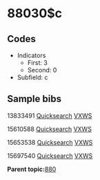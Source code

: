 # 88030$c

## Codes

-   Indicators
    -   First: 3
    -   Second: 0
-   Subfield: c

## Sample bibs

13833491 [Quicksearch](https://search.library.yale.edu/catalog/13833491) [VXWS](http://prodorbis.library.yale.edu:7014/vxws/GetHoldingsService?bibId=13833491)

15610588 [Quicksearch](https://search.library.yale.edu/catalog/15610588) [VXWS](http://prodorbis.library.yale.edu:7014/vxws/GetHoldingsService?bibId=15610588)

15653538 [Quicksearch](https://search.library.yale.edu/catalog/15653538) [VXWS](http://prodorbis.library.yale.edu:7014/vxws/GetHoldingsService?bibId=15653538)

15697540 [Quicksearch](https://search.library.yale.edu/catalog/15697540) [VXWS](http://prodorbis.library.yale.edu:7014/vxws/GetHoldingsService?bibId=15697540)

**Parent topic:**[880](../../tags/880/880.md)


